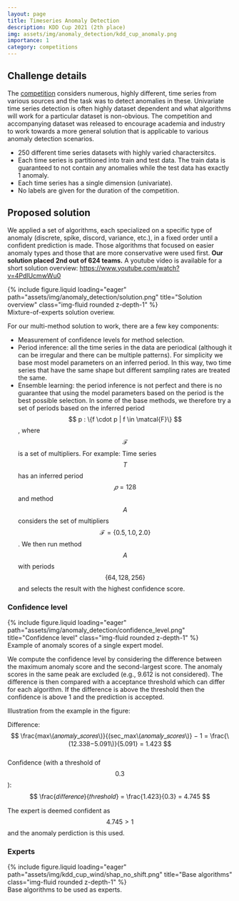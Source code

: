 ```yaml
---
layout: page
title: Timeseries Anomaly Detection
description: KDD Cup 2021 (2th place)
img: assets/img/anomaly_detection/kdd_cup_anomaly.png
importance: 1
category: competitions
---
```


## Challenge details

The [competition](https://compete.hexagon-ml.com/practice/competition/39/) considers numerous, highly different, time series from various sources and the task was to detect anomalies in these. Univariate time series detection is often highly dataset dependent and what algorithms will work for a particular dataset is non-obvious. The competition and accompanying dataset was released to encourage academia and industry to work towards a more general solution that is applicable to various anomaly detection scenarios. 

- 250 different time series datasets with highly varied charactersitcs.
- Each time series is partitioned into train and test data. The train data is guaranteed to not contain any anomalies while the test data has exactly 1 anomaly.
- Each time series has a single dimension (univariate).
- No labels are given for the duration of the competition.

## Proposed solution

We applied a set of algorithms, each specialized on a specific type of anomaly (discrete, spike, discord, variance, etc.), in a fixed order until a confident prediction is made. Those algorithms that focused on easier anomaly types and those that are more conservative were used first. **Our solution placed 2nd out of 624 teams.** A youtube video is available for a short solution overview: https://www.youtube.com/watch?v=4PdlUcmwWu0

<div class="profile float-right">
	{% include figure.liquid loading="eager" path="assets/img/anomaly_detection/solution.png" title="Solution overview" class="img-fluid rounded z-depth-1" %}
	<div class="caption">
		Mixture-of-experts solution overiew.
	</div>
</div>

For our multi-method solution to work, there are a few key components:

- Measurement of confidence levels for method selection.
- Period inference: all the time series in the data are periodical (although it can be irregular and there can be multiple patterns). For simplicity we base most model parameters on an inferred period. In this way, two time series that have the same shape but different sampling rates are treated the same.
- Ensemble learning: the period inference is not perfect and there is no guarantee that using the model parameters based on the period is the best possible selection. In some of the base methods, we therefore try a set of periods based on the inferred period $$ p : \{f \cdot p | f \in \matcal{F}\} $$, where $$ \mathcal{F} $$ is a set of multipliers. For example: Time series $$ T $$ has an inferred period $$ 𝑝=128 $$ and method $$ A $$ considers the set of multipliers $$ \mathcal{F}=\{0.5, 1.0, 2.0\} $$. We then run method $$ A $$ with periods $$ \{64, 128, 256\} $$ and selects the result with the highest confidence score.

### Confidence level

<div class="profile float-right">
	{% include figure.liquid loading="eager" path="assets/img/anomaly_detection/confidence_level.png" title="Confidence level" class="img-fluid rounded z-depth-1" %}
	<div class="caption">
		Example of anomaly scores of a single expert model.
	</div>
</div>

We compute the confidence level by considering the difference between the maximum anomaly score and the second-largest score. The anomaly scores in the same peak are excluded (e.g., 9.612 is not considered). The difference is then compared with a acceptance threshold which can differ for each algorithm. If the difference is above the threshold then the confidence is above 1 and the prediction is accepted.

Illustration from the example in the figure:

Difference: $$ \frac{max⁡\(𝑎𝑛𝑜𝑚𝑎𝑙𝑦_𝑠𝑐𝑜𝑟𝑒𝑠\)}{(sec_max⁡\(𝑎𝑛𝑜𝑚𝑎𝑙𝑦_𝑠𝑐𝑜𝑟𝑒𝑠\)} − 1 = \frac{\(12.338−5.091\)}{5.091} = 1.423 $$  
Confidence (with a threshold of $$ 0.3 $$): $$ \frac{𝑑𝑖𝑓𝑓𝑒𝑟𝑒𝑛𝑐𝑒}{𝑡ℎ𝑟𝑒𝑠ℎ𝑜𝑙𝑑} = \frac{1.423}{0.3} = 4.745 $$

The expert is deemed confident as $$ 4.745 > 1 $$ and the anomaly perdiction is this used.

### Experts

<div class="row">
    <div class="col-sm mt-5 mt-md-0">
        {% include figure.liquid loading="eager" path="assets/img/kdd_cup_wind/shap_no_shift.png" title="Base algorithms" class="img-fluid rounded z-depth-1" %}
		<div class="caption">
			Base algorithms to be used as experts.
		</div>
</div>

